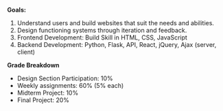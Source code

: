 **Goals:**
1. Understand users and build websites that suit the needs and abilities.
2. Design functioning systems through iteration and feedback.
3. Frontend Development: Build Skill in HTML, CSS, JavaScript
4. Backend Development: Python, Flask, API, React, jQuery, Ajax (server, client)

**Grade Breakdown**
- Design Section Participation: 10%
- Weekly assignments: 60% (5% each)
- Midterm Project: 10%
- Final Project: 20%
